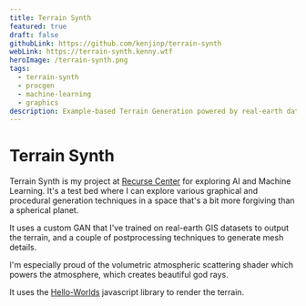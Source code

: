 ```yaml
---
title: Terrain Synth
featured: true
draft: false
githubLink: https://github.com/kenjinp/terrain-synth
webLink: https://terrain-synth.kenny.wtf
heroImage: /terrain-synth.png
tags:
  - terrain-synth
  - procgen
  - machine-learning
  - graphics
description: Example-based Terrain Generation powered by real-earth datasets and machine-learning
---
```


# Terrain Synth

Terrain Synth is my project at [Recurse Center](https://recurse.com) for exploring AI and Machine Learning. It's a test bed where I can explore various graphical and procedural generation techniques in a space that's a bit more forgiving than a spherical planet.

It uses a custom GAN that I've trained on real-earth GIS datasets to output the terrain, and a couple of postprocessing techniques to generate mesh details.

I'm especially proud of the volumetric atmospheric scattering shader which powers the atmosphere, which creates beautiful god rays.

It uses the [Hello-Worlds](/projects/hello-worlds) javascript library to render the terrain.
